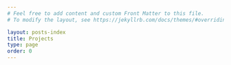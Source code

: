 ```yaml
---
# Feel free to add content and custom Front Matter to this file.
# To modify the layout, see https://jekyllrb.com/docs/themes/#overriding-theme-defaults

layout: posts-index
title: Projects
type: page
order: 0
---
```

